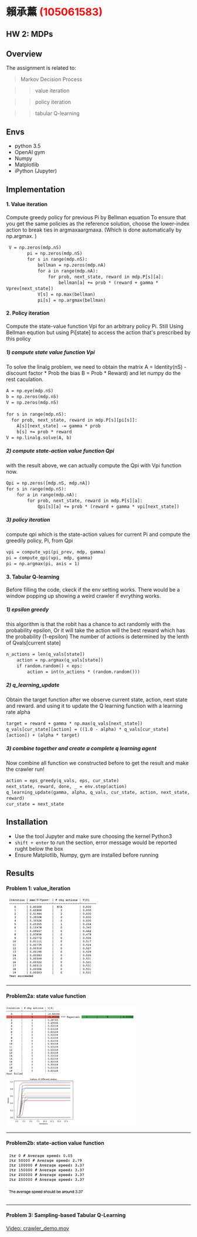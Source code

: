 # 賴承薰 <span style="color:red">(105061583)</span>

## HW 2: MDPs

## Overview
The assignment is related to:

> Markov Decision Process

>> value iteration

>> policy iteration

>> tabular Q-learning

## Envs
* python 3.5
* OpenAI gym
* Numpy
* Matplotlib
* iPython (Jupyter)

## Implementation

#### 1. Value iteration

Compute greedy policy for previous Pi by Bellman equation
To ensure that you get the same policies as the reference solution, choose the lower-index action to break ties in  argmaxaarg⁡maxa. (Which is done automatically by np.argmax. )

```
 V = np.zeros(mdp.nS)
        pi = np.zeros(mdp.nS)
        for s in range(mdp.nS):
            bellman = np.zeros(mdp.nA)
            for a in range(mdp.nA):
                for prob, next_state, reward in mdp.P[s][a]:
                    bellman[a] += prob * (reward + gamma * Vprev[next_state])
            V[s] = np.max(bellman)
            pi[s] = np.argmax(bellman)
```

#### 2. Policy iteration

Compute the state-value function  Vpi for an arbitrary policy Pi.
Still Using Bellman eqution but using Pi[state] to access the action that's prescribed by this policy

##### 1) compute state value function Vpi

To solve the linalg problem, we need to obtain
the matrix A = Identity(nS) -  discount factor * Prob
the bias B = Prob * Reward)
and let numpy do the rest caculation.

```
A = np.eye(mdp.nS)
b = np.zeros(mdp.nS)
V = np.zeros(mdp.nS)

for s in range(mdp.nS):
  for prob, next_state, reward in mdp.P[s][pi[s]]:
    A[s][next_state] -= gamma * prob
    b[s] += prob * reward
V = np.linalg.solve(A, b)
```

##### 2) compute state-action value function Qpi

with the result above, we can actually compute the Qpi with Vpi function now.

```
Qpi = np.zeros([mdp.nS, mdp.nA])
for s in range(mdp.nS):
    for a in range(mdp.nA):
        for prob, next_state, reward in mdp.P[s][a]:
            Qpi[s][a] += prob * (reward + gamma * vpi[next_state])
```
##### 3) policy iteration

compute qpi which is the state-action values for current Pi and compute the greedily policy, Pi, from Qpi

```
vpi = compute_vpi(pi_prev, mdp, gamma)
pi = compute_qpi(vpi, mdp, gamma)
pi = np.argmax(pi, axis = 1)
```

#### 3. Tabular Q-learning

Before filling the code, ckeck if the env setting works.
There would be a window popping up showing a weird crawler if evrything works.


##### 1) epsilon greedy

this algorithm is that the robit has a chance to act randomly with the probability epsilon, Or it will take the action will the best reward  which has the probability (1-epsilon)
The number of actions is determined by the lenth of Qvals[current state]
```
n_actions = len(q_vals[state])
    action = np.argmax(q_vals[state])
    if random.random() < eps:
        action = int(n_actions * (random.random()))
```

##### 2) q_learning_update

Obtain the target function after we observe current state, action, next state and reward.
and using it to update the Q learning function with a learning rate alpha

```
target = reward + gamma * np.max(q_vals[next_state])
q_vals[cur_state][action] = ((1.0 - alpha) * q_vals[cur_state][action]) + (alpha * target)
```

##### 3) combine together and create a complete q learning agent

Now combine all function we constructed before to get the result and make the crawler run!

```
action = eps_greedy(q_vals, eps, cur_state)
next_state, reward, done, _ = env.step(action)
q_learning_update(gamma, alpha, q_vals, cur_state, action, next_state, reward)
cur_state = next_state
```

## Installation
* Use the tool Jupyter and make sure choosing the kernel Python3
* `shift + enter` to run the section, error message would be reported rught below the box
* Ensure Matplotlib, Numpy, gym are installed before running


## Results

#### Problem 1: value_iteration

<img src="螢幕快照 2017-10-17 下午6.55.12.png" width="50%"/>

------------------------------------------------------------------------------------------------

#### Problem2a: state value function

<img src="螢幕快照 2017-10-17 下午6.54.51.png" width="70%"/>

------------------------------------------------------------------------------------------------

#### Problem2b: state-action value function

<img src="螢幕快照 2017-10-17 下午6.54.25.png" width="45%"/>

------------------------------------------------------------------------------------------------

#### Problem 3: Sampling-based Tabular Q-Learning


[Video: crawler_demo.mov](https://youtu.be/8I7e2yThyw8)
